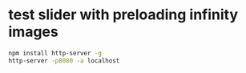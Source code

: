 # test slider with preloading infinity images

```bash
npm install http-server -g
http-server -p8080 -a localhost
```
